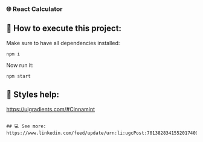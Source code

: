 ### 🌐 React Calculator

## 🚀 How to execute this project:

Make sure to have all dependencies installed:

```
npm i
```
Now run it:

```
npm start
```

## 🍹 Styles help:
https://uigradients.com/#Cinnamint
```

## 💻 See more:
https://www.linkedin.com/feed/update/urn:li:ugcPost:7013828341552017409/
```
